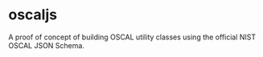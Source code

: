 # oscaljs
A proof of concept of building OSCAL utility classes using the official NIST OSCAL JSON Schema.
